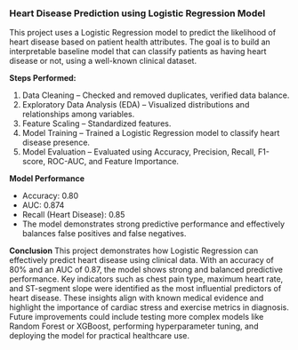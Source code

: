 ### Heart Disease Prediction using Logistic Regression Model
This project uses a Logistic Regression model to predict the likelihood of heart disease based on patient health attributes. The goal is to build an interpretable baseline model that can classify patients as having heart disease or not, using a well-known clinical dataset.

**Steps Performed:**
1. Data Cleaning – Checked and removed duplicates, verified data balance.
2. Exploratory Data Analysis (EDA) – Visualized distributions and relationships among variables.
3. Feature Scaling – Standardized features.
4. Model Training – Trained a Logistic Regression model to classify heart disease presence.
5. Model Evaluation – Evaluated using Accuracy, Precision, Recall, F1-score, ROC-AUC, and Feature Importance.

**Model Performance**
- Accuracy: 0.80
- AUC: 0.874
- Recall (Heart Disease): 0.85
- The model demonstrates strong predictive performance and effectively balances false positives and false negatives.
  
**Conclusion**
This project demonstrates how Logistic Regression can effectively predict heart disease using clinical data. With an accuracy of 80% and an AUC of 0.87, the model shows strong and balanced predictive performance. Key indicators such as chest pain type, maximum heart rate, and ST-segment slope were identified as the most influential predictors of heart disease. These insights align with known medical evidence and highlight the importance of cardiac stress and exercise metrics in diagnosis.
Future improvements could include testing more complex models like Random Forest or XGBoost, performing hyperparameter tuning, and deploying the model for practical healthcare use.
